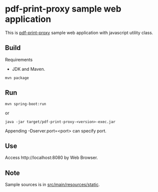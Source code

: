 # pdf-print-proxy sample web application   
This is [pdf-print-proxy](https://github.com/ns2j/pdf-print-proxy) sample web application with javascript utility class.

## Build   
Requirements
* JDK and Maven.   

```
mvn package
```

## Run
```
mvn spring-boot:run
```   
or   
```
java -jar target/pdf-print-proxy-<version>-exec.jar
```   
Appending -Dserver.port=\<port\> can specify port.   

## Use
Access http://localhost:8080 by Web Browser.   

## Note   
Sample sources is in [src/main/resources/static](src/main/resources/static).   


